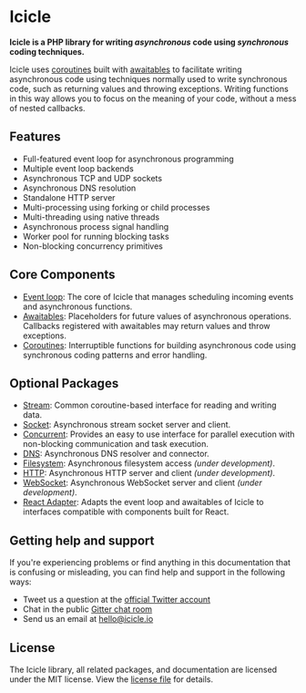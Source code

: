 # Icicle

**Icicle is a PHP library for writing *asynchronous* code using *synchronous* coding techniques.**

Icicle uses [coroutines] built with [awaitables] to facilitate writing asynchronous code using techniques normally used to write synchronous code, such as returning values and throwing exceptions. Writing functions in this way allows you to focus on the meaning of your code, without a mess of nested callbacks.


## Features
- Full-featured event loop for asynchronous programming
- Multiple event loop backends
- Asynchronous TCP and UDP sockets
- Asynchronous DNS resolution
- Standalone HTTP server
- Multi-processing using forking or child processes
- Multi-threading using native threads
- Asynchronous process signal handling
- Worker pool for running blocking tasks
- Non-blocking concurrency primitives


## Core Components
- [Event loop](api/loop.md): The core of Icicle that manages scheduling incoming events and asynchronous functions.
- [Awaitables](api/awaitable.md): Placeholders for future values of asynchronous operations. Callbacks registered with awaitables may return values and throw exceptions.
- [Coroutines](api/coroutine.md): Interruptible functions for building asynchronous code using synchronous coding patterns and error handling.


## Optional Packages
- [Stream](api/stream.md): Common coroutine-based interface for reading and writing data.
- [Socket](api/socket.md): Asynchronous stream socket server and client.
- [Concurrent](api/concurrent.md): Provides an easy to use interface for parallel execution with non-blocking communication and task execution.
- [DNS](api/dns.md): Asynchronous DNS resolver and connector.
- [Filesystem](https://github.com/icicleio/filesystem): Asynchronous filesystem access *(under development)*.
- [HTTP](https://github.com/icicleio/http): Asynchronous HTTP server and client *(under development)*.
- [WebSocket](https://github.com/icicleio/websocket): Asynchronous WebSocket server and client *(under development)*.
- [React Adapter](manual/foreign-async-code.md): Adapts the event loop and awaitables of Icicle to interfaces compatible with components built for React.


## Getting help and support
If you're experiencing problems or find anything in this documentation that is confusing or misleading, you can find help and support in the following ways:

- Tweet us a question at the [official Twitter account](https://twitter.com/icicleio)
- Chat in the public [Gitter chat room](https://gitter.im/icicleio/icicle)
- Send us an email at [hello@icicle.io](mailto:hello@icicle.io)


## License
The Icicle library, all related packages, and documentation are licensed under the MIT license. View the [license file](https://github.com/icicleio/icicle/blob/master/LICENSE) for details.


[loop]:         manual/loop.md
[awaitables]:   manual/awaitables.md
[coroutines]:   manual/coroutines.md
[dns]:          api/dns.md
